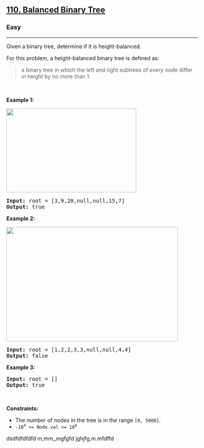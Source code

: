 <h2><a href="https://leetcode.com/problems/balanced-binary-tree/">110. Balanced Binary Tree</a></h2><h3>Easy</h3><hr><div><p>Given a binary tree, determine if it is height-balanced.</p>

<p>For this problem, a height-balanced binary tree is defined as:</p>

<blockquote>
<p>a binary tree in which the left and right subtrees of <em>every</em> node differ in height by no more than 1.</p>
</blockquote>

<p>&nbsp;</p>
<p><strong>Example 1:</strong></p>
<img alt="" src="https://assets.leetcode.com/uploads/2020/10/06/balance_1.jpg" style="width: 342px; height: 221px;">
<pre><strong>Input:</strong> root = [3,9,20,null,null,15,7]
<strong>Output:</strong> true
</pre>

<p><strong>Example 2:</strong></p>
<img alt="" src="https://assets.leetcode.com/uploads/2020/10/06/balance_2.jpg" style="width: 452px; height: 301px;">
<pre><strong>Input:</strong> root = [1,2,2,3,3,null,null,4,4]
<strong>Output:</strong> false
</pre>

<p><strong>Example 3:</strong></p>

<pre><strong>Input:</strong> root = []
<strong>Output:</strong> true
</pre>

<p>&nbsp;</p>
<p><strong>Constraints:</strong></p>

<ul>
	<li>The number of nodes in the tree is in the range <code>[0, 5000]</code>.</li>
	<li><code>-10<sup>4</sup> &lt;= Node.val &lt;= 10<sup>4</sup></code></li>
</ul>
</div>






dsdfdfdfdfd
m,mm,,mgfgfd
jghjfg,m.mfdffd
